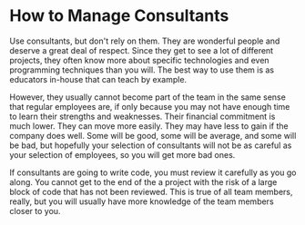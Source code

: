# How to Manage Consultants

Use consultants, but don't rely on them. They are wonderful people and deserve a great deal of respect. Since they get to see a lot of different projects, they often know more about specific technologies and even programming techniques than you will. The best way to use them is as educators in-house that can teach by example.

However, they usually cannot become part of the team in the same sense that regular employees are, if only because you may not have enough time to learn their strengths and weaknesses. Their financial commitment is much lower. They can move more easily. They may have less to gain if the company does well. Some will be good, some will be average, and some will be bad, but hopefully your selection of consultants will not be as careful as your selection of employees, so you will get more bad ones.

If consultants are going to write code, you must review it carefully as you go along. You cannot get to the end of the a project with the risk of a large block of code that has not been reviewed. This is true of all team members, really, but you will usually have more knowledge of the team members closer to you.
